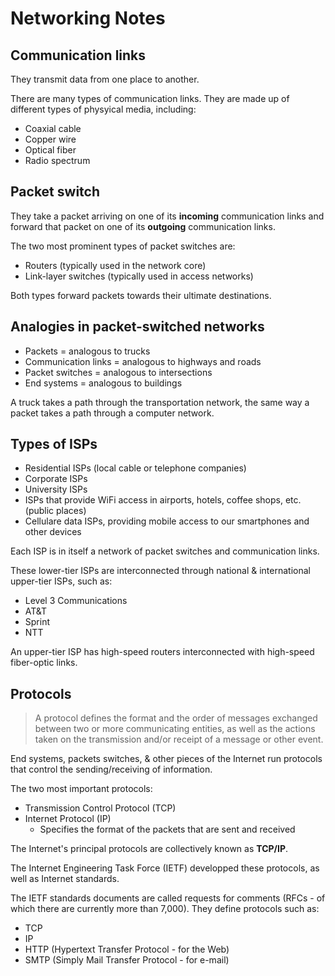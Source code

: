 # Networking Notes

## Communication links
They transmit data from one place to another.

There are many types of communication links. They are made up of different types of physyical media, including:

* Coaxial cable
* Copper wire
* Optical fiber
* Radio spectrum

## Packet switch
They take a packet arriving on one of its **incoming** communication links and forward that packet on one of its **outgoing** communication links.

The two most prominent types of packet switches are:

* Routers (typically used in the network core)
* Link-layer switches (typically used in access networks)

Both types forward packets towards their ultimate destinations.

## Analogies in packet-switched networks

* Packets = analogous to trucks
* Communication links = analogous to highways and roads
* Packet switches = analogous to intersections
* End systems = analogous to buildings

A truck takes a path through the transportation network, the same way a packet takes a path through a computer network.

## Types of ISPs

* Residential ISPs (local cable or telephone companies)
* Corporate ISPs
* University ISPs
* ISPs that provide WiFi access in airports, hotels, coffee shops, etc. (public places)
* Cellulare data ISPs, providing mobile access to our smartphones and other devices

Each ISP is in itself a network of packet switches and communication links.

These lower-tier ISPs are interconnected through national & international upper-tier ISPs, such as:

* Level 3 Communications
* AT&T
* Sprint
* NTT

An upper-tier ISP has high-speed routers interconnected with high-speed fiber-optic links.

## Protocols
> A protocol defines the format and the order of messages exchanged between two or more communicating entities, as well as the actions taken on the transmission and/or receipt of a message or other event.

End systems, packets switches, & other pieces of the Internet run protocols that control the sending/receiving of information.

The two most important protocols:

* Transmission Control Protocol (TCP)
* Internet Protocol (IP)
    * Specifies the format of the packets that are sent and received

The Internet's principal protocols are collectively known as **TCP/IP**.

The Internet Engineering Task Force (IETF) developped these protocols, as well as Internet standards.

The IETF standards documents are called requests for comments (RFCs - of which there are currently more than 7,000). They define protocols such as:

* TCP
* IP
* HTTP (Hypertext Transfer Protocol - for the Web)
* SMTP (Simply Mail Transfer Protocol - for e-mail)

